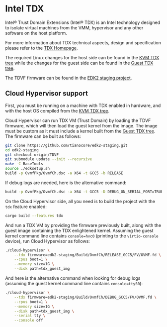 # Intel TDX

Intel® Trust Domain Extensions (Intel® TDX) is an Intel technology designed to
isolate virtual machines from the VMM, hypervisor and any other software on the
host platform.

For more information about TDX technical aspects, design and specification
please refer to the
[TDX Homepage](https://www.intel.com/content/www/us/en/developer/articles/technical/intel-trust-domain-extensions.html).

The required Linux changes for the host side can be found in the
[KVM TDX tree](https://github.com/intel/tdx/tree/kvm) while the changes for
the guest side can be found in the [Guest TDX tree](https://github.com/intel/tdx/tree/guest).

The TDVF firmware can be found in the
[EDK2 staging project](https://github.com/tianocore/edk2-staging/tree/TDVF).

## Cloud Hypervisor support

First, you must be running on a machine with TDX enabled in hardware, and
with the host OS compiled from the [KVM TDX tree](https://github.com/intel/tdx/tree/kvm).

Cloud Hypervisor can run TDX VM (Trust Domain) by loading the TDVF firmware,
which will then load the guest kernel from the image. The image must be custom
as it must include a kernel built from the [Guest TDX tree](https://github.com/intel/tdx/tree/guest).
The firmware can be built as follows:

```bash
git clone https://github.com/tianocore/edk2-staging.git
cd edk2-staging
git checkout origin/TDVF
git submodule update --init --recursive
make -C BaseTools
source ./edksetup.sh
build -p OvmfPkg/OvmfCh.dsc -a X64 -t GCC5 -b RELEASE
```

If debug logs are needed, here is the alternative command:

```bash
build -p OvmfPkg/OvmfCh.dsc -a X64 -t GCC5 -D DEBUG_ON_SERIAL_PORT=TRUE
```

On the Cloud Hypervisor side, all you need is to build the project with the
`tdx` feature enabled:

```bash
cargo build --features tdx
```

And run a TDX VM by providing the firmware previously built, along with the
guest image containing the TDX enlightened kernel. Assuming the guest kernel
command line contains `console=hvc0` (printing to the `virtio-console` device),
run Cloud Hypervisor as follows:

```bash
./cloud-hypervisor \
    --tdx firmware=edk2-staging/Build/OvmfCh/RELEASE_GCC5/FV/OVMF.fd \
    --cpus boot=1 \
    --memory size=1G \
    --disk path=tdx_guest_img
```

And here is the alternative command when looking for debug logs (assuming the
guest kernel command line contains `console=ttyS0`):

```bash
./cloud-hypervisor \
    --tdx firmware=edk2-staging/Build/OvmfCh/DEBUG_GCC5/FV/OVMF.fd \
    --cpus boot=1 \
    --memory size=1G \
    --disk path=tdx_guest_img \
    --serial tty \
    --console off
```
